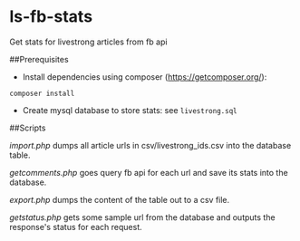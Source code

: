 # ls-fb-stats
Get stats for livestrong articles from fb api

##Prerequisites

- Install dependencies using composer (https://getcomposer.org/):

`composer install`

- Create mysql database to store stats: see `livestrong.sql`

##Scripts

*import.php* dumps all article urls in csv/livestrong_ids.csv into the database table.

*getcomments.php* goes query fb api for each url and save its stats into the database.

*export.php* dumps the content of the table out to a csv file.

*getstatus.php* gets some sample url from the database and outputs the response's status for each request.